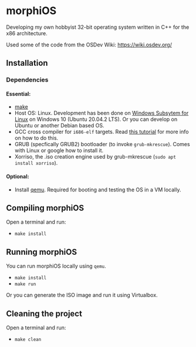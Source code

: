 # morphiOS

Developing my own hobbyist 32-bit operating system written in C++ for the x86 architecture.

Used some of the code from the OSDev Wiki: https://wiki.osdev.org/

## Installation

### Dependencies

#### Essential:

- [make](https://www.gnu.org/software/make/)
- Host OS: Linux. Development has been done on [Windows Subsytem for Linux](https://docs.microsoft.com/en-us/windows/wsl/install-win10) on Windows 10 (Ubuntu 20.04.2 LTS). Or you can develop on Ubuntu or another Debian based OS.
- GCC cross compiler for ```i686-elf``` targets. Read [this tutorial](https://wiki.osdev.org/GCC_Cross-Compiler) for more info on how to do this.
- GRUB (specfically GRUB2) bootloader (to invoke ```grub-mkrescue```). Comes with Linux or google how to install it.
- Xorriso, the .iso creation engine used by grub-mkrescue (```sudo apt install xorriso```).

#### Optional:

- Install [qemu](https://www.qemu.org/). Required for booting and testing the OS in a VM locally.


## Compiling morphiOS

Open a terminal and run:
- ```make install```


## Running morphiOS

You can run morphiOS locally using ```qemu```.
- ```make install```
- ```make run```

Or you can generate the ISO image and run it using Virtualbox.

## Cleaning the project

Open a terminal and run:
- ```make clean```

